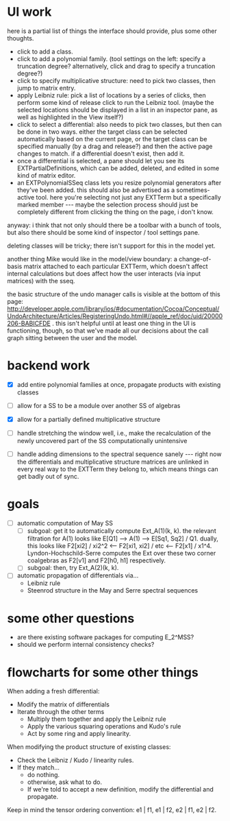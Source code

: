 UI work
=======
here is a partial list of things the interface should provide, plus some other thoughts.
- click to add a class.
- click to add a polynomial family.  (tool settings on the left: specify a truncation degree?  alternatively, click and drag to specify a truncation degree?)
- click to specify multiplicative structure: need to pick two classes, then jump to matrix entry.
- apply Leibniz rule: pick a list of locations by a series of clicks, then perform some kind of release click to run the Leibniz tool.  (maybe the selected locations should be displayed in a list in an inspector pane, as well as highlighted in the View itself?)
- click to select a differential: also needs to pick two classes, but then can be done in two ways.  either the target class can be selected automatically based on the current page, or the target class can be specified manually (by a drag and release?) and then the active page changes to match.  if a differential doesn't exist, then add it.
- once a differential is selected, a pane should let you see its EXTPartialDefinitions, which can be added, deleted, and edited in some kind of matrix editor.
- an EXTPolynomialSSeq class lets you resize polynomial generators after they've been added.  this should also be advertised as a sometimes-active tool.  here you're selecting not just any EXTTerm but a specifically marked member --- maybe the selection process should just be completely different from clicking the thing on the page, i don't know.

anyway: i think that not only should there be a toolbar with a bunch of tools, but also there should be some kind of inspector / tool settings pane.

deleting classes will be tricky; there isn't support for this in the model yet.

another thing Mike would like in the model/view boundary: a change-of-basis matrix attached to each particular EXTTerm, which doesn't affect internal calculations but does affect how the user interacts (via input matrices) with the sseq.

the basic structure of the undo manager calls is visible at the bottom of this page: http://developer.apple.com/library/ios/#documentation/Cocoa/Conceptual/UndoArchitecture/Articles/RegisteringUndo.html#//apple_ref/doc/uid/20000206-BABICFDE .  this isn't helpful until at least one thing in the UI is functioning, though, so that we've made all our decisions about the call graph sitting between the user and the model.


backend work
============
- [x] add entire polynomial families at once, propagate products with existing classes
- [ ] allow for a SS to be a module over another SS of algebras
- [x] allow for a partially defined multiplicative structure
- [ ] handle stretching the window well, i.e., make the recalculation of the newly uncovered part of the SS computationally unintensive
- [ ] handle adding dimensions to the spectral sequence sanely --- right now the differentials and multiplicative structure matrices are unlinked in every real way to the EXTTerm they belong to, which means things can get badly out of sync.


goals
=====
- [ ] automatic computation of May SS
    + [ ] subgoal: get it to automatically compute Ext_A(1)(k, k).  the relevant filtration for A(1) looks like E[Q1] --> A(1) --> E[Sq1, Sq2] / Q1.  dually, this looks like F2[xi2] / xi2^2 <-- F2[xi1, xi2] / etc <-- F2[x1] / x1^4.  Lyndon-Hochschild-Serre computes the Ext over these two corner coalgebras as F2[v1] and F2[h0, h1] respectively.
    + [ ] subgoal: then, try Ext_A(2)(k, k).
- [ ] automatic propagation of differentials via...
    + Leibniz rule
    + Steenrod structure in the May and Serre spectral sequences


some other questions
====================
 + are there existing software packages for computing E_2^MSS?
 + should we perform internal consistency checks?

flowcharts for some other things
================================
When adding a fresh differential:
 + Modify the matrix of differentials
 + Iterate through the other terms
      + Multiply them together and apply the Leibniz rule
      + Apply the various squaring operations and Kudo's rule
      + Act by some ring and apply linearity.

When modifying the product structure of existing classes:
 + Check the Leibniz / Kudo / linearity rules.
 + If they match…
      + do nothing.
      + otherwise, ask what to do.
      + If we're told to accept a new definition, modify the differential and propagate.
 
Keep in mind the tensor ordering convention:
    e1 | f1, e1 | f2, e2 | f1, e2 | f2.